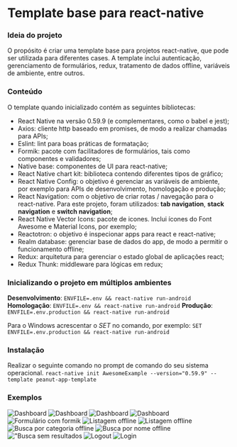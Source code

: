# Template base para react-native

### Ideia do projeto

O propósito é criar uma template base para projetos react-native, que pode ser utilizada para diferentes cases.
A template inclui autenticação, gerenciamento de formulários, redux, tratamento de dados offline, variáveis de ambiente, entre outros.

### Conteúdo

O template quando inicializado contém as seguintes bibliotecas:

- React Native na versão 0.59.9 (e complementares, como o babel e jest);
- Axios: cliente http baseado em promises, de modo a realizar chamadas para APIs;
- Eslint: lint para boas práticas de formatação;
- Formik: pacote com facilitadores de formulários, tais como componentes e validadores;
- Native base: componentes de UI para react-native;
- React Native chart kit: biblioteca contendo diferentes tipos de gráfico;
- React Native Config: o objetivo é gerenciar as variáveis de ambiente, por exemplo para APIs de desenvolvimento, homologação e produção;
- React Navigation: com o objetivo de criar rotas / navegação para o react-native. Para este projeto, foram utilizados: **tab navigation**, **stack navigation** e **switch navigation**;
- React Native Vector Icons: pacote de icones. Inclui ícones do Font Awesome e Material Icons, por exemplo;
- Reactotron: o objetivo é inspecionar apps para react e react-native;
- Realm database: gerenciar base de dados do app, de modo a permitir o funcionamento offline;
- Redux: arquitetura para gerenciar o estado global de aplicações react;
- Redux Thunk: middleware para lógicas em redux;

### Inicializando o projeto em múltiplos ambientes

**Desenvolvimento**: `ENVFILE=.env && react-native run-android`
**Homologação**: `ENVFILE=.env && react-native run-android`
**Produção**: `ENVFILE=.env.production && react-native run-android`

Para o Windows acrescentar o _SET_ no comando, por exemplo:
`SET ENVFILE=.env.production && react-native run-android`

### Instalação

Realizar o seguinte comando no prompt de comando do seu sistema operacional.
`react-native init AwesomeExample --version="0.59.9" --template peanut-app-template`

### Exemplos

![Dashboard](examples/01dashboard.png?raw=true "Dashboard")
![Dashboard](examples/02dashboard.png?raw=true "Dashboard")
![Dashboard](examples/03dashboard.png?raw=true "Dashboard")
![Dashboard](examples/04dashboard.png?raw=true "Dashboard")
![Formulário com formik](examples/05form.png?raw=true "Formulário com formik")
![Listagem offline](examples/06realm.png?raw=true "Listagem offline")
![Listagem offline](examples/07realm.png?raw=true "Listagem offline")
![Busca por categoria offline](examples/08realm.png?raw=true "Busca por categoria offline")
![Busca por nome offline](examples/09realm.png?raw=true "Busca por nome offline")
!["Busca sem resultados](examples/10notfound.png?raw=true "Busca sem resultados")
![Logout](examples/11logout.png?raw=true "Logout")
![Login](examples/12login.png?raw=true "Login")

